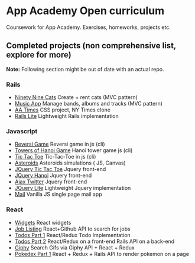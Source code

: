 # App Academy Open curriculum
Coursework for App Academy. Exercises, homeworks, projects etc.

## Completed projects (non comprehensive list, explore for more)
**Note:** Following section might be out of date with an actual repo.

### Rails
- [Ninety Nine Cats](https://github.com/samarink-study/app-academy-open/tree/master/04_rails/05_nn-cats-auth) Create + rent cats (MVC pattern)
- [Music App](https://github.com/samarink-study/app-academy-open/tree/master/04_rails/07_music_app) Manage bands, albums and tracks (MVC pattern)
- [AA Times](https://github.com/samarink-study/app-academy-open/tree/master/04_rails/12_aa_times) CSS project, NY Times clone
- [Rails Lite](https://github.com/samarink-study/app-academy-open/tree/master/04_rails/17_rails_lite) Lightweight Rails implementation
### Javascript
- [Reversi Game](https://github.com/samarink-study/app-academy-open/tree/master/05_javascript/05-js-reversi) Reversi game in js (cli)
- [Towers of Hanoi Game](https://github.com/samarink-study/app-academy-open/tree/master/05_javascript/09-towers-of-hanoi) Hanoi tower game js (cli)
- [Tic Tac Toe](https://github.com/samarink-study/app-academy-open/tree/master/05_javascript/10-tic-tac-toe) Tic-Tac-Toe in js (cli)
- [Asteroids](https://github.com/samarink-study/app-academy-open/tree/master/05_javascript/15-asteroids) Asteroids simulations ( JS, Canvas)
- [JQuery Tic Tac Toe](https://github.com/samarink-study/app-academy-open/tree/master/05_javascript/19-jquery-tic-tac-toe) Jquery front-end
- [JQuery Hanoi](https://github.com/samarink-study/app-academy-open/tree/master/05_javascript/20-jquery-hanoi) Jquery front-end
- [Ajax Twitter](https://github.com/samarink-study/app-academy-open/tree/master/05_javascript/23-ajax-twitter) Jquery front-end
- [JQuery Lite](https://github.com/samarink-study/app-academy-open/tree/master/05_javascript/25-jquery-lite) Lightweight Jquery implementation
- [Mail](https://github.com/samarink-study/app-academy-open/tree/master/05_javascript/26-mail) Vanilla JS single page mail app
### React
- [Widgets](https://github.com/samarink-study/app-academy-open/tree/master/06_react/05-widgets) React widgets
- [Job Listing](https://github.com/samarink-study/app-academy-open/tree/master/06_react/07-job-listing) React+Github API to search for jobs
- [Todos Part 1](https://github.com/samarink-study/app-academy-open/tree/master/06_react/08-todos-p1) React/Redux Todo Implementation
- [Todos Part 2](https://github.com/samarink-study/app-academy-open/tree/master/06_react/10-todos-p2) React/Redux on a front-end Rails API on a back-end
- [Giphy](https://github.com/samarink-study/app-academy-open/tree/master/06_react/11-giphy-hw) Search Gifs via Giphy API + React + Redux
- [Pokedex Part 1](https://github.com/samarink-study/app-academy-open/tree/master/06_react/13-pokedex-p1) React + Redux + Rails API to render pokemon on a page
